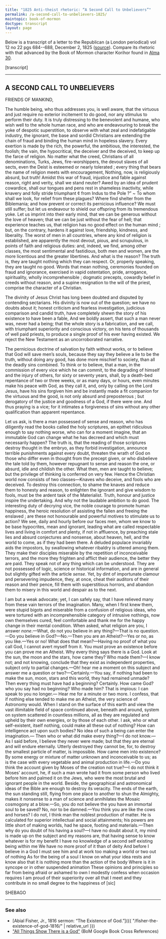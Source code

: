 ```yaml
---
title: "1825 Anti-theist rhetoric: “A Second Call to Unbelievers”"
permalink: /a-second-call-to-unbelievers-1825/
maintopic: book-of-mormon
doctype: transcript
layout: page
---
```


Below is a transcript of a letter to the Republican (a London periodical) vol 12 no 22 pgs 684--688, December 2, 1825 ([source](https://www.google.com/books/edition/The_Republican/Cx8rAAAAYAAJ?hl=en&gbpv=1&pg=PA685&printsec=frontcover)). Compare its rhetoric with that advanced by the Book of Mormon character Korihor found in [Alma 30](https://www.churchofjesuschrist.org/study/scriptures/bofm/alma/30?lang=eng).

[transcript]

---

## A SECOND CALL TO UNBELIEVERS

FRIENDS OF MANKIND,

The humble being, who thus addresses you, is well aware, that the virtuous and just require no exterior incitement to do good, nor any stimulus to perform their duty. It is truly distressing to the benevolent and humane, who wish well to the whole human race, and who are endeavouring to break the yoke of despotic superstition, to observe with what zeal and indefatigable industry, the ignorant, the base and sordid Christians are extending the chain of fraud and binding the human mind in hopeless slavery. Every exertion is made by the rich, the powerful, the ambitious, the interested, the foolish; the vain, the hypocritical, the deceiver and the deceived, to keep up the farce of religion. No matter what the creed, Christians of all denominations, Turks, Jews, fire-worshippers, the devout slaves of all sects, even the Deist is esteemed or nearly tolerated ; every thing that bears the name of religion meets with encouragement, Nothing, now, is religiously absurd, but truth! Amidst this war of fraud, injustice and fable against reason, right and verity, shall we stand neuter? Awed by an idea of prudent cowardice, shall our tongues and pens rest in shameless inactivity, while knavery and folly stride triumphant ¢ from Indus to the Pole ?” ~ To whom shall we look, for relief from these plagues? Where find shelter from the Biblemania; and how prevent or correct its pernicious influence? We must still suffer; but let us endeavour to shield our offspring from its tremendous yoke. Let us imprint into their early mind, that we can be generous without the love of heaven; that we can be just without the fear of hell; that experience teaches us, that religion has no good effect on the human mind ; but, on the contrary, hardens it against love, friendship, kindness, and liberality. The worst of men in all countries, where any kind of religion is established, are apparently the most devout, pious, and scrupulous, in points of faith and religious duties: and, indeed, we find, among other classes, the most sentimental and fastidious, both men and women, are the more licentious and the greater libertines.  And what is the reason? The truth is, they are taught nothing which they can respect.  Or, properly speaking, they are taught no good. Words that mean nothing, ceremonies founded on fraud and ignorance, exercised in vapid ostentation, pride, arrogance, spirituality, wholly incomprehensible ; dogmatic precepts, cowardly belief in creeds without reason, and a supine resignation to the will of the priest, comprise the character of a Christian.

The divinity of Jesus Christ has long been doubted and disputed by contending sectarians. His divinity is now out of the question; we have no doubts about it; honest criticism and fearless investigation, judicious comparison and candid truth, have completely shewn the story of his existence to have been a fable, And we boldly assert, that such a man never was, never had a being; that the whole story is a fabrication, and we call, with triumphant superiority and conscious victory, on his tens of thousands of well paid priests, to produce a single proof of his ever having existed. We reject the New Testament as an uncorroborated narrative.

The pernicious doctrine of salvation by faith without works, or to believe that God will save men’s souls, because they say they believe a lie to be the truth, without doing any good, has done more mischief to society, than all the deadly sins combined. To think or to believe, that a man, in the commission of every vice which he can commit, to the degrading of himself and the injury of others, for sixty or seventy years, shall, by a death-bed repentance of two or three weeks, or as many days, or hours, even minutes make his peace with God, as they call it, and, only by calling on the Lord Jesus, have his sins forgiven him and be instantly made a fit companion for the virtuous and the good, is not only absurd and preposterous ; but derogatory of the justice and goodness of a God, if there were one. And thus praying is a vice; for it intimates a forgiveness of sins without any other qualification than apparent repentance.

Let us ask, is there a man possessed of sense and reason, who has diligently read the books called the holy scriptures, an epithet ridiculous enough to say nothing worse, who can for a moment imagine, that an immutable God can change what he has decreed and which must necessarily happen? The truth is, that the reading of those scriptures destroy thought in the embryo, as they forbid investigation, announce terrible punishments against every doubt, threaten the wrath of God on those who differ even in thought from the precept given, or who disbelieve the tale told by them, however repugnant to sense and reason the one, or absurd, idle and childish the other. What then, men are taught to believe; but the privilege of thinking is conferred on very few. Hence the Christian world now consists of two classes—Knaves who deceive, and fools who are deceived. To destroy this connection, to shame the knaves and reduce them to honesty and reason, to enlighten the ignorant and give wisdom to fools, must be the ardent task of the Materialist. Truth, honour and justice inspire the undertaking. And why not the laudable ambition to do good. The interesting duty of decrying vice, the noble courage to promote human happiness, the heroic resolution of assisting the fallen and freeing the enslaved ; are these not honourable and powerful motives to stimulate us to action? We see, daily and hourly before our faces men, whom we know to be base hypocrites, mean and ignorant, leading what are called respectable lives and living in comfort and plenty, if not in affluence, by preaching stale lies and absurd conjectures and nonsense, about heaven, hell, and the world to come, as if they had been there. A deluded populace invariably aids the impostors, by swallowing whatever ribaldry is uttered among them.  They make their disciples miserable by the repetition of inconceivable terrors, and the more they frighten and afflict their audience, the better they are paid. They speak not of any thing which can be understood. They are not possessed of logic, science or historical information, and are in general but slightly gifted with the article _sense_. Yet, by dint of importunate clamour and persevering impudence, they, at once, cheat their auditors of their reason and their pence, fill them with superstitious horrors, and abandon them to misery in this world and despair as to the next.

I am but a weak advocate; yet, I can safely say, that I have relieved many from these vain terrors of the imagination. Many, when I first knew them, were stupid bigots and miserable from a confusion of religious ideas, who were tortured with an incomprehensible category of intrusive nothings, now own themselves cured, feel comfortable and thank me for the happy change in their mental condition. When asked, what religion are you, I answer _none_.—What, do not you believe in any thing?—That is no question.—Do you believe in God?—No.—Then you are an Atheist?—Yes or no, as you like.—Yes or no!  What does that mean?—Having no proof of what you call God, I cannot avert myself from it.  You must prove an existence before you can prove me an Atheist.  Why every thing says there is a God.  Look at the sun, the moon and the stars, how came they? Who made them?—I know not; and not knowing, conclude that they exist as independent properties, subject only to partial changes.—Oh! hear me a moment on this subject and answer me a question or two?—Certainly.—You say, if nothing had been to make the sun, moon, stars and this world, they had remained unmade?  Then every thing must have had a beginning? Certainly.  How came God? who you say had no beginning? Who made him? That is impious: I can speak to you no longer.— Hear me for a minute or two more.  I confess, that if nothing else tended to make me an Atheist, the very science of Astronomy would.  When I stand on the surface of this earth and view the vast illimitable field of space continued above, beneath and around, system on system scattered in countless millions, all as they are regulated and upheld by their own energies, or by those of each other.  I ask, who or what self-existent, itself nothing, could make all these out of nothing?  How can intelligence act upon such bodies? No idea of such a being can enter the imagination.— Then who or what did make every thing?—I do not know.—As I said before, I believe they never were made; but that they are eternal and will endure eternally. Utterly destroyed they cannot be, for, to destroy the smallest particle of matter, is impossible.  How came men into existence?  By some energy or mixture of matter unknown and inconceivable to us; as is the case with every vegetable and animal production in life.—Do you think the account given by Moses of the creation not true?—I do not think it Moses' account, he, if such a man wrote had it from some person who lived before him and palmed it on the Jews, who were the most brutal and ignorant people in the world. Beside, the geographical and astronomical ideas of the Bible are enough to destroy its veracity. The ends of the earth, the sun standing still, flying from one place to another to shun the Almighty, makes it nonsense to a man of science and annihilates the Mosaic cosmogony at a blow.—So, you do not believe the you have an immortal soul to be saved?  No, nor to be damned.—You think you are like the cows and horses?  I do not, I think man the noblest production of matter.  He is calculated for superior intellectual and social attainments; his powers are little short of making worlds, had he space, footing and materials.—Then why do you doubt of his having a soul?—I have no doubt about it, my mind is made up on the subject and my reasons are, that having sense to know whatever is for my benefit I have no knowledge of a second self existing being within me We have no more proof of it than of deity And before I believe in a God I must see him and at work too making a world or two out of nothing As for the being of a soul I know on what your idea rests and know also that it is nothing more than the action of the body Where is it in syncope or in other suspended animation These opinions and principles so far from being afraid or ashamed to own I modestly confess when occasion requires I am proud of their superiority over all that I meet and they contribute in no small degree to the happiness of [sic]

SHEBAGO 

---

### See also

* [Abial Fisher, Jr., 1816 sermon: “The Existence of God.”]({{ "/fisher-the-existence-of-god-1816/" | relative_url }})
* ["All Things Show There is a God"](https://docs.google.com/document/d/16odCn1NBtBHICtSp05NZXh4VHtiktQpwGqbHHIdLL-8/edit#heading=h.mc3hp8tg1efq) (BoM Google Book Cross References)
